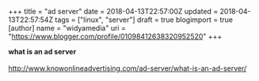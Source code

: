 +++
title = "ad server"
date = 2018-04-13T22:57:00Z
updated = 2018-04-13T22:57:54Z
tags = ["linux", "server"]
draft = true
blogimport = true 
[author]
	name = "widyamedia"
	uri = "https://www.blogger.com/profile/01098412638320952520"
+++

<b>what is an ad server</b><br /><br />http://www.knowonlineadvertising.com/ad-server/what-is-an-ad-server/<br /><br /><br />

